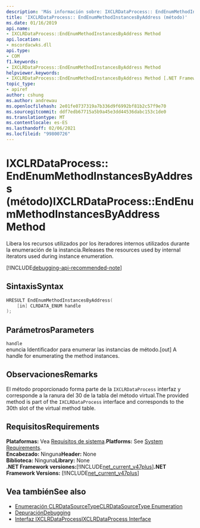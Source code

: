 ```yaml
---
description: 'Más información sobre: IXCLRDataProcess:: EndEnumMethodInstancesByAddress (método)'
title: 'IXCLRDataProcess:: EndEnumMethodInstancesByAddress (método)'
ms.date: 01/16/2019
api.name:
- IXCLRDataProcess::EndEnumMethodInstancesByAddress Method
api.location:
- mscordacwks.dll
api.type:
- COM
f1.keywords:
- IXCLRDataProcess::EndEnumMethodInstancesByAddress Method
helpviewer.keywords:
- IXCLRDataProcess::EndEnumMethodInstancesByAddress Method [.NET Framework debugging]
topic_type:
- apiref
author: cshung
ms.author: andrewau
ms.openlocfilehash: 2e01fe0737319a7b336d9f6992bf81b2c57f9e70
ms.sourcegitcommit: ddf7edb67715a5b9a45e3dd44536dabc153c1de0
ms.translationtype: MT
ms.contentlocale: es-ES
ms.lasthandoff: 02/06/2021
ms.locfileid: "99800726"
---
```

# <a name="ixclrdataprocessendenummethodinstancesbyaddress-method"></a><span data-ttu-id="64306-103">IXCLRDataProcess:: EndEnumMethodInstancesByAddress (método)</span><span class="sxs-lookup"><span data-stu-id="64306-103">IXCLRDataProcess::EndEnumMethodInstancesByAddress Method</span></span>

<span data-ttu-id="64306-104">Libera los recursos utilizados por los iteradores internos utilizados durante la enumeración de la instancia.</span><span class="sxs-lookup"><span data-stu-id="64306-104">Releases the resources used by internal iterators used during instance enumeration.</span></span>

[!INCLUDE[debugging-api-recommended-note](../../../../includes/debugging-api-recommended-note.md)]

## <a name="syntax"></a><span data-ttu-id="64306-105">Sintaxis</span><span class="sxs-lookup"><span data-stu-id="64306-105">Syntax</span></span>

```cpp
HRESULT EndEnumMethodInstancesByAddress(
    [in] CLRDATA_ENUM handle
);
```

## <a name="parameters"></a><span data-ttu-id="64306-106">Parámetros</span><span class="sxs-lookup"><span data-stu-id="64306-106">Parameters</span></span>

`handle`\
<span data-ttu-id="64306-107">enuncia Identificador para enumerar las instancias de método.</span><span class="sxs-lookup"><span data-stu-id="64306-107">[out] A handle for enumerating the method instances.</span></span>

## <a name="remarks"></a><span data-ttu-id="64306-108">Observaciones</span><span class="sxs-lookup"><span data-stu-id="64306-108">Remarks</span></span>

<span data-ttu-id="64306-109">El método proporcionado forma parte de la `IXCLRDataProcess` interfaz y corresponde a la ranura del 30 de la tabla del método virtual.</span><span class="sxs-lookup"><span data-stu-id="64306-109">The provided method is part of the `IXCLRDataProcess` interface and corresponds to the 30th slot of the virtual method table.</span></span>

## <a name="requirements"></a><span data-ttu-id="64306-110">Requisitos</span><span class="sxs-lookup"><span data-stu-id="64306-110">Requirements</span></span>

<span data-ttu-id="64306-111">**Plataformas:** Vea [Requisitos de sistema](../../get-started/system-requirements.md).</span><span class="sxs-lookup"><span data-stu-id="64306-111">**Platforms:** See [System Requirements](../../get-started/system-requirements.md).</span></span>  
<span data-ttu-id="64306-112">**Encabezado:** Ninguna</span><span class="sxs-lookup"><span data-stu-id="64306-112">**Header:** None</span></span>  
<span data-ttu-id="64306-113">**Biblioteca:** Ninguna</span><span class="sxs-lookup"><span data-stu-id="64306-113">**Library:** None</span></span>  
<span data-ttu-id="64306-114">**.NET Framework versiones:**[!INCLUDE[net_current_v47plus](../../../../includes/net-current-v47plus.md)]</span><span class="sxs-lookup"><span data-stu-id="64306-114">**.NET Framework Versions:** [!INCLUDE[net_current_v47plus](../../../../includes/net-current-v47plus.md)]</span></span>  

## <a name="see-also"></a><span data-ttu-id="64306-115">Vea también</span><span class="sxs-lookup"><span data-stu-id="64306-115">See also</span></span>

- [<span data-ttu-id="64306-116">Enumeración CLRDataSourceType</span><span class="sxs-lookup"><span data-stu-id="64306-116">CLRDataSourceType Enumeration</span></span>](clrdatasourcetype-enumeration.md)
- [<span data-ttu-id="64306-117">Depuración</span><span class="sxs-lookup"><span data-stu-id="64306-117">Debugging</span></span>](index.md)
- [<span data-ttu-id="64306-118">Interfaz IXCLRDataProcess</span><span class="sxs-lookup"><span data-stu-id="64306-118">IXCLRDataProcess Interface</span></span>](ixclrdataprocess-interface.md)
